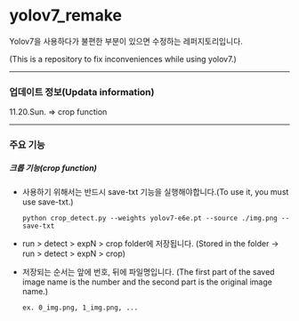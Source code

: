 # yolov7_remake

Yolov7을 사용하다가 불편한 부분이 있으면 수정하는 레퍼지토리입니다.

(This is a repository to fix inconveniences while using yolov7.)

-------------------------
### 업데이트 정보(Updata information)
11.20.Sun. => crop function


------------------------
### 주요 기능
##### 크롭 기능(crop function)
* 사용하기 위해서는 반드시 save-txt 기능을 실행해야합니다.(To use it, you must use save-txt.)

    `python crop_detect.py --weights yolov7-e6e.pt --source ./img.png --save-txt`

* run > detect > expN > crop folder에 저장됩니다. (Stored in the folder -> run > detect > expN > crop)

* 저장되는 순서는 앞에 번호, 뒤에 파일명입니다. (The first part of the saved image name is the number and the second part is the original image name.)

     `ex. 0_img.png, 1_img.png, ...`


